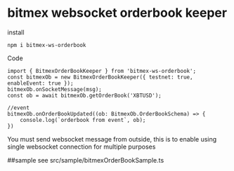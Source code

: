 # bitmex websocket orderbook keeper
install
```
npm i bitmex-ws-orderbook
```
Code
```
import { BitmexOrderBookKeeper } from 'bitmex-ws-orderbook';
const bitmexOb = new BitmexOrderBookKeeper({ testnet: true, enableEvent: true });
bitmexOb.onSocketMessage(msg);
const ob = await bitmexOb.getOrderBook('XBTUSD');

//event
bitmexOb.onOrderBookUpdated((ob: BitmexOb.OrderBookSchema) => {
    console.log(`orderbook from event`, ob);
})
```

You must send websocket message from outside, this is to enable using single websocket connection for multiple purposes

##sample 
see src/sample/bitmexOrderBookSample.ts
